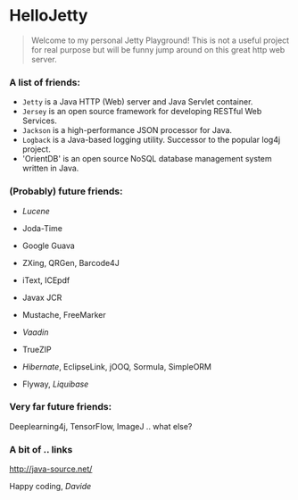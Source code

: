 # HelloJetty

> Welcome to my personal Jetty Playground!
> This is not a useful project for real purpose but will be funny jump around on this great http web server.

### A list of friends:

* `Jetty` is a Java HTTP (Web) server and Java Servlet container.
* `Jersey` is an open source framework for developing RESTful Web Services.
* `Jackson` is a high-performance JSON processor for Java.
* `Logback` is a Java-based logging utility. Successor to the popular log4j project.
* 'OrientDB' is an open source NoSQL database management system written in Java.

### (Probably) future friends:
* *Lucene*
* Joda-Time
* Google Guava
* ZXing, QRGen, Barcode4J
* iText, ICEpdf
* Javax JCR
* Mustache, FreeMarker
* *Vaadin*
* TrueZIP

* *Hibernate*, EclipseLink, jOOQ, Sormula, SimpleORM
* Flyway, *Liquibase*

### Very far future friends:
Deeplearning4j, TensorFlow, ImageJ .. what else?

### A bit of .. links
http://java-source.net/

Happy coding,
*Davide*

